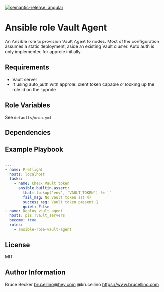 <!-- Badges -->
<!--

If pre-commit ci is enabled, uncomment the badge below
and replace with the repository name

[![pre-commit.ci status](https://results.pre-commit.ci/badge/github/owner/<repo>/main.svg)](https://results.pre-commit.ci/latest/github/owner/<repo>/main)
-->

<!-- Actions status -->
<!--
If there are Github Actions, uncomment the line below to add the
status badge
[![main](https://github.com/owner/<repo>/actions/workflows/main.yml/badge.svg)](https://github.com/owner/<repo>/actions/workflows/main.yml)
-->
[![semantic-release: angular](https://img.shields.io/badge/semantic--release-conventional-e10079?logo=semantic-release)](https://github.com/semantic-release/semantic-release)

# Ansible role Vault Agent

An Ansible role to provision Vault Agent to nodes.
Most of the configuration assumes a static deployment, aside an existing Vault cluster.
Auto auth is only implemented for approle initially.

## Requirements

- Vault server
- If using auto_auth with approle: client token capable of looking up the role id on the approle

## Role Variables

See `defaults/main.yml`

## Dependencies

## Example Playbook

```yaml

---
- name: Preflight
  hosts: localhost
  tasks:
    - name: Check Vault token
      ansible.builtin.assert:
        that: lookup('env', 'VAULT_TOKEN') != ''
        fail_msg: No Vault token set 📪
        success_msg: Vault token present 🔐
        quiet: False
- name: Deploy vault agent
  hosts: pis,!vault_servers
  become: true
  roles:
    - ansible-role-vault-agent

```

## License

MIT

## Author Information

Bruce Becker <brucellino@hey.com> @brucellino <https://www.brucellino.com>
